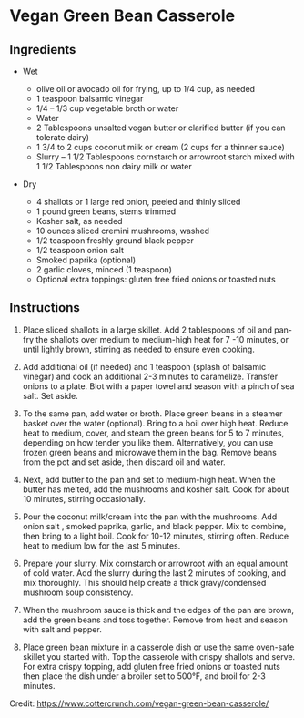 # Vegan Green Bean Casserole

## Ingredients
* Wet
    *  olive oil or avocado oil for frying, up to 1/4 cup, as needed
    * 1 teaspoon balsamic vinegar
    * 1/4 – 1/3 cup vegetable broth or water
    * Water
    * 2 Tablespoons unsalted vegan butter or clarified butter (if you can tolerate dairy)
    * 1 3/4 to 2 cups coconut milk or cream (2 cups for a thinner sauce)
    * Slurry – 1 1/2 Tablespoons cornstarch or arrowroot starch mixed with 1 1/2 Tablespoons non dairy milk or water

* Dry
    * 4 shallots or 1 large red onion, peeled and thinly sliced
    * 1 pound green beans, stems trimmed
    * Kosher salt, as needed
    * 10 ounces sliced cremini mushrooms, washed
    * 1/2 teaspoon freshly ground black pepper
    * 1/2 teaspoon onion salt
    * Smoked paprika (optional)
    * 2 garlic cloves, minced (1 teaspoon)
    * Optional extra toppings: gluten free fried onions or toasted nuts    



## Instructions
1. Place sliced shallots in a large skillet. Add 2 tablespoons of oil and pan-fry the shallots over medium to medium-high heat for 7 -10 minutes, or until lightly brown, stirring as needed to ensure even cooking.

2. Add additional oil (if needed) and 1 teaspoon (splash of balsamic vinegar) and cook an additional 2-3 minutes to caramelize. Transfer onions to a plate. Blot with a paper towel and season with a pinch of sea salt. Set aside.

3. To the same pan, add water or broth. Place green beans in a steamer basket over the water (optional). Bring to a boil over high heat. Reduce heat to medium, cover, and steam the green beans for 5 to 7 minutes, depending on how tender you like them. Alternatively, you can use frozen green beans and microwave them in the bag. Remove beans from the pot and set aside, then discard oil and water.

4. Next, add butter to the pan and set to medium-high heat. When the butter has melted, add the mushrooms and kosher salt. Cook for about 10 minutes, stirring occasionally.

5. Pour the coconut milk/cream into the pan with the mushrooms. Add onion salt , smoked paprika, garlic, and black pepper. Mix to combine, then bring to a light boil. Cook for 10-12 minutes, stirring often. Reduce heat to medium low for the last 5 minutes.

6. Prepare your slurry. Mix cornstarch or arrowroot with an equal amount of cold water. Add the slurry during the last 2 minutes of cooking, and mix thoroughly. This should help create a thick gravy/condensed mushroom soup consistency.

7. When the mushroom sauce is thick and the edges of the pan are brown, add the green beans and toss together. Remove from heat and season with salt and pepper.

8. Place green bean mixture in a casserole dish or use the same oven-safe skillet you started with. Top the casserole with crispy shallots and serve. For extra crispy topping, add gluten free fried onions or toasted nuts then place the dish under a broiler set to 500°F, and broil for 2-3 minutes.

Credit: https://www.cottercrunch.com/vegan-green-bean-casserole/
